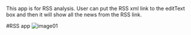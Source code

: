 This app is for RSS analysis. User can put the RSS xml link to the editText box and then it will show all the news from the RSS link.

#RSS app
![image01](http://i.imgur.com/dpSoM5T.jpg?1) 
